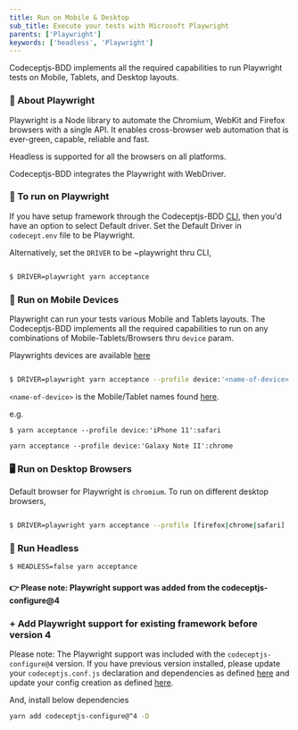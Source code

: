 ```yaml
---
title: Run on Mobile & Desktop
sub_title: Execute your tests with Microsoft Playwright
parents: ['Playwright']
keywords: ['headless', 'Playwright']
---
```


Codeceptjs-BDD implements all the required capabilities to run Playwright tests on Mobile, Tablets, and Desktop layouts.

### 👺 About Playwright

Playwright is a Node library to automate the Chromium, WebKit and Firefox browsers with a single API. It enables cross-browser web automation that is ever-green, capable, reliable and fast.

Headless is supported for all the browsers on all platforms.

Codeceptjs-BDD integrates the Playwright with WebDriver.

### 🚀 To run on Playwright

If you have setup framework through the Codeceptjs-BDD [CLI](/01-getting-started/1-quick-start/), then you'd have an option to select Default driver. Set the Default Driver in `codecept.env` file to be Playwright.

Alternatively, set the `DRIVER` to be ~playwright thru CLI,

```bash

$ DRIVER=playwright yarn acceptance

```

### 📱 Run on Mobile Devices

Playwright can run your tests various Mobile and Tablets layouts. The Codeceptjs-BDD implements all the required capabilities to run on any combinations of Mobile-Tablets/Browsers thru `device` param.

Playwrights devices are available [here](https://github.com/microsoft/playwright/blob/master/src/server/deviceDescriptors.ts)

```bash

$ DRIVER=playwright yarn acceptance --profile device:'<name-of-device>':<browser>

```

`<name-of-device>` is the Mobile/Tablet names found [here](https://github.com/microsoft/playwright/blob/master/src/server/deviceDescriptors.ts).

e.g.

`$ yarn acceptance --profile device:'iPhone 11':safari`

`yarn acceptance --profile device:'Galaxy Note II':chrome`

### 🖥 Run on Desktop Browsers

Default browser for Playwright is `chromium`. To run on different desktop browsers,

```bash

$ DRIVER=playwright yarn acceptance --profile [firefox|chrome|safari]

```

### 🤖 Run Headless

```bash
$ HEADLESS=false yarn acceptance
```

#### 👉 Please note: Playwright support was added from the codeceptjs-configure@4

### + Add Playwright support for existing framework before version 4

Please note: The Playwright support was included with the `codeceptjs-configure@4` version. If you have previous version installed, please update your `codeceptjs.conf.js` declaration and dependencies as defined [here](https://github.com/gkushang/codeceptjs-bdd/blob/develop/packages/codeceptjs-cucumber/codecept.conf.js#L1-L7) and update your config creation as defined [here](https://github.com/gkushang/codeceptjs-bdd/blob/develop/packages/codeceptjs-cucumber/codecept.conf.js#L42).

And, install below dependencies

```bash
yarn add codeceptjs-configure@^4 -D
```

